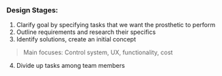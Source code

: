 ### Design Stages:

1. Clarify goal by specifying tasks that we want the prosthetic to perform
2. Outline requirements and research their specifics
3. Identify solutions, create an initial concept
  > Main focuses: Control system, UX, functionality, cost
4. Divide up tasks among team members
